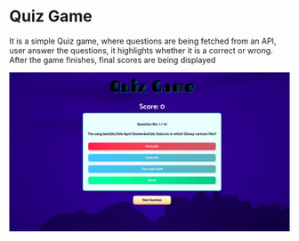 # Quiz Game

It is a simple Quiz game, where questions are being fetched from an API, user answer the questions, it highlights whether it is a correct or wrong. After the game finishes, final scores are being displayed

![alt text](https://github.com/umerjaved178/react-quiz-beginner/blob/master/src/assets/Screenshot%20from%202021-05-17%2022-41-46.png?raw=true)
